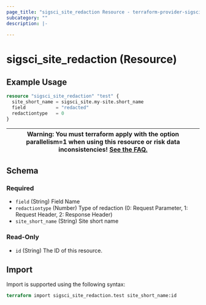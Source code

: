 ```yaml
---
page_title: "sigsci_site_redaction Resource - terraform-provider-sigsci"
subcategory: ""
description: |-
  
---
```


# sigsci_site_redaction (Resource)



## Example Usage

```terraform
resource "sigsci_site_redaction" "test" {
  site_short_name = sigsci_site.my-site.short_name
  field           = "redacted"
  redactiontype   = 0
}
```

|Warning: You must terraform apply with the option parallelism=1 when using this resource or risk data inconsistencies! [See the FAQ.](https://github.com/signalsciences/terraform-provider-sigsci/blob/main/docs/guides/FAQ.md)|
|---|

<!-- schema generated by tfplugindocs -->
## Schema

### Required

- `field` (String) Field Name
- `redactiontype` (Number) Type of redaction (0: Request Parameter, 1: Request Header, 2: Response Header)
- `site_short_name` (String) Site short name

### Read-Only

- `id` (String) The ID of this resource.

## Import

Import is supported using the following syntax:

```terraform
terraform import sigsci_site_redaction.test site_short_name:id
```
